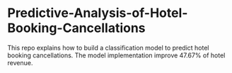 # Predictive-Analysis-of-Hotel-Booking-Cancellations
This repo explains how to build a classification model to predict hotel booking cancellations. The model implementation improve 47.67% of hotel revenue.
